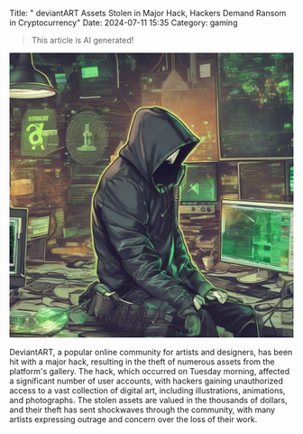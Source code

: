 Title: " deviantART Assets Stolen in Major Hack, Hackers Demand Ransom in Cryptocurrency"
Date: 2024-07-11 15:35
Category: gaming

> This article is AI generated!

![Alt Text](images/2024-07-11-deviantart-assets-stolen-in-major-hack-hackers-demand-ransom-in-cryptocurrency.png)

DeviantART, a popular online community for artists and designers, has been hit with a major hack, resulting in the theft of numerous assets from the platform's gallery. The hack, which occurred on Tuesday morning, affected a significant number of user accounts, with hackers gaining unauthorized access to a vast collection of digital art, including illustrations, animations, and photographs. The stolen assets are valued in the thousands of dollars, and their theft has sent shockwaves through the community, with many artists expressing outrage and concern over the loss of their work.